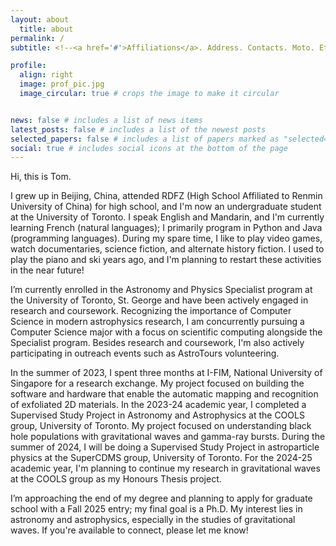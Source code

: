 ```yaml
---
layout: about
  title: about
permalink: /
subtitle: <!--<a href='#'>Affiliations</a>. Address. Contacts. Moto. Etc.-->

profile:
  align: right
  image: prof_pic.jpg
  image_circular: true # crops the image to make it circular


news: false # includes a list of news items
latest_posts: false # includes a list of the newest posts
selected_papers: false # includes a list of papers marked as "selected={true}"
social: true # includes social icons at the bottom of the page
---
```

Hi, this is Tom.

I grew up in Beijing, China, attended RDFZ (High School Affiliated to Renmin University of China) for high school, and I'm now an undergraduate student at the University of Toronto. I speak English and Mandarin, and I'm currently learning French (natural languages); I primarily program in Python and Java (programming languages). During my spare time, I like to play video games, watch documentaries, science fiction, and alternate history fiction. I used to play the piano and ski years ago, and I'm planning to restart these activities in the near future!

I’m currently enrolled in the Astronomy and Physics Specialist program at the University of Toronto, St. George and have been actively engaged in research and coursework. Recognizing the importance of Computer Science in modern astrophysics research, I am concurrently pursuing a Computer Science major with a focus on scientific computing alongside the Specialist program. Besides research and coursework, I'm also actively participating in outreach events such as AstroTours volunteering. 

In the summer of 2023, I spent three months at I-FIM, National University of Singapore for a research exchange. My project focused on building the software and hardware that enable the automatic mapping and recognition of exfoliated 2D materials. In the 2023-24 academic year, I completed a Supervised Study Project in Astronomy and Astrophysics at the COOLS group, University of Toronto. My project focused on understanding black hole populations with gravitational waves and gamma-ray bursts. During the summer of 2024, I will be doing a Supervised Study Project in astroparticle physics at the SuperCDMS group, University of Toronto. For the 2024-25 academic year, I'm planning to continue my research in gravitational waves at the COOLS group as my Honours Thesis project.

I’m approaching the end of my degree and planning to apply for graduate school with a Fall 2025 entry; my final goal is a Ph.D. My interest lies in astronomy and astrophysics, especially in the studies of gravitational waves. If you're available to connect, please let me know!
